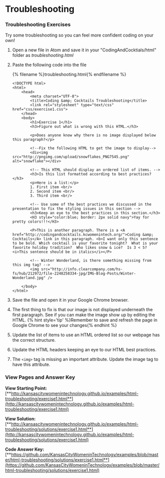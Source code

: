 # Troubleshooting

### Troubleshooting Exercises

Try some troubleshooting so you can feel more confident coding on your own!

1.  Open a new file in Atom and save it in your "CodingAndCocktials/html" folder as *troubleshooting.html*

2.  Paste the following code into the file

    {% filename %}troubleshooting.html{% endfilename %}
    ```
    <!DOCTYPE html>
    <html>
        <head>
            <meta charset="UTF-8">
            <title>Coding &amp; Cocktails Troubleshooting</title>
            <link rel="stylesheet" type="text/css" href="css/exercise1.css">
        </head>
        <body>
            <h1>Exercise 1</h1>
            <h3>Figure out what is wrong with this HTML.</h3>
            
            <p>Does anyone know why there is no image displayed below this paragraph?</p>
            
            <!--Fix the following HTML to get the image to display-->
            <div<img src="http://pngimg.com/upload/snowflakes_PNG7545.png" alt="snowflake"></div>
            
            <!-- This HTML should display an ordered list of items. -->
            <h3>Is this list formatted according to best practices?</h3>
            <p>Here is a list:</p>
            1. First item <br/>
            2. Second item <br/>
            3. Third item <br/>

            <!-- Use some of the best practices we discussed in the presentation to fix the styling issues in this section -->
            <h3>Keep an eye to the best practices in this section.</h3>
            <H3 style="color:blue; border: 2px solid navy">Yay for pretty colors!!!</H3>
            
            <P>This is another paragraph. There is a <A href="http://codingandcocktails.kcwomenintech.org/">Coding &amp; Cocktails</A> link in this paragraph. <b>I want only this sentence to be bold. Which cocktail is your favorite tonight?  What is your favorite holiday tradition?  Who likes snow & ice?  Is 3 < 5? <i>This sentence should be in italics</i></P>
            
            <!-- Winter Wonderland, is there something missing from this img tag? -->
            <img src="http://info.clearcompany.com/hs-fs/hub/212972/file-2248258334-jpg/IMG-Blog-Posts/Winter-Wonderland.jpg" />
        
        </body>
    </html>
    ```

1.  Save the file and open it in your Google Chrome browser.

1.  The first thing to fix is that our image is not displayed underneath the first paragraph.  See if you can make the image show up by editing the HTML. 
{% hint style='tip' %}Remember to save and refresh the page in Google Chrome to see your changes{% endhint %}

1. Update the list of items to use an HTML ordered list so our webpage has the correct structure.

1. Update the HTML headers keeping an eye to our HTML best practices.

1. The `<img>` tag is missing an important attribute. Update the image tag to have this attribute.

### View Pages and Answer Key

**View Starting Point:** [**http://kansascitywomenintechnology.github.io/examples/html-troubleshooting/exercise1.html**](http://kansascitywomenintechnology.github.io/examples/html-troubleshooting/exercise1.html)

**View Solution:**
[**http://kansascitywomenintechnology.github.io/examples/html-troubleshooting/solutions/exercise1.html**](http://kansascitywomenintechnology.github.io/examples/html-troubleshooting/solutions/exercise1.html)

**Code Answer Key:**
[**https://github.com/KansasCityWomeninTechnology/examples/blob/master/html-troubleshooting/solutions/exercise1.html**](https://github.com/KansasCityWomeninTechnology/examples/blob/master/html-troubleshooting/solutions/exercise1.html)





